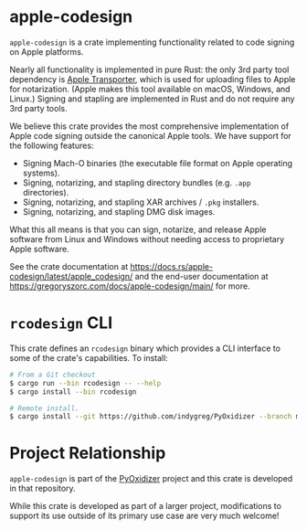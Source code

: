 # apple-codesign

`apple-codesign` is a crate implementing functionality related to code signing
on Apple platforms.

Nearly all functionality is implemented in pure Rust: the only 3rd party tool
dependency is [Apple Transporter](https://help.apple.com/itc/transporteruserguide/),
which is used for uploading files to Apple for notarization. (Apple makes this tool
available on macOS, Windows, and Linux.) Signing and stapling are implemented in Rust
and do not require any 3rd party tools.

We believe this crate provides the most comprehensive implementation of Apple
code signing outside the canonical Apple tools. We have support for the following
features:

* Signing Mach-O binaries (the executable file format on Apple operating systems).
* Signing, notarizing, and stapling directory bundles (e.g. `.app` directories).
* Signing, notarizing, and stapling XAR archives / `.pkg` installers.
* Signing, notarizing, and stapling DMG disk images.

What this all means is that you can sign, notarize, and release Apple software
from Linux and Windows without needing access to proprietary Apple software.

See the crate documentation at https://docs.rs/apple-codesign/latest/apple_codesign/
and the end-user documentation at
https://gregoryszorc.com/docs/apple-codesign/main/ for more.

# `rcodesign` CLI

This crate defines an `rcodesign` binary which provides a CLI interface to
some of the crate's capabilities. To install:

```bash
# From a Git checkout
$ cargo run --bin rcodesign -- --help
$ cargo install --bin rcodesign

# Remote install.
$ cargo install --git https://github.com/indygreg/PyOxidizer --branch main --bin rcodesign apple-codesign
```

# Project Relationship

`apple-codesign` is part of the
[PyOxidizer](https://github.com/indygreg/PyOxidizer.git) project and
this crate is developed in that repository.

While this crate is developed as part of a larger project, modifications
to support its use outside of its primary use case are very much welcome!
